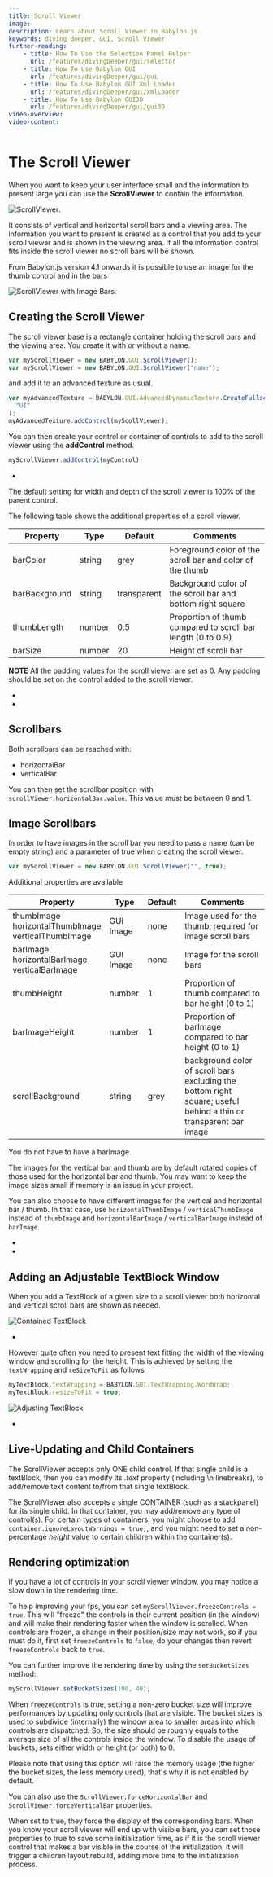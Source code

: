 ```yaml
---
title: Scroll Viewer
image: 
description: Learn about Scroll Viewer in Babylon.js.
keywords: diving deeper, GUI, Scroll Viewer
further-reading:
    - title: How To Use the Selection Panel Helper
      url: /features/divingDeeper/gui/selector
    - title: How To Use Babylon GUI
      url: /features/divingDeeper/gui/gui
    - title: How To Use Babylon GUI Xml Loader
      url: /features/divingDeeper/gui/xmlLoader
    - title: How To Use Babylon GUI3D
      url: /features/divingDeeper/gui/gui3D
video-overview:
video-content:
---
```


# The Scroll Viewer

When you want to keep your user interface small and the information to present large you can use the **ScrollViewer** to contain the information.

![ScrollViewer](/img/gui/scroll1.jpg).

It consists of vertical and horizontal scroll bars and a viewing area. The information you want to present is created as a control that you add to your scroll viewer and is shown in the viewing area. If all the information control fits inside the scroll viewer no scroll bars will be shown.

From Babylon.js version 4.1 onwards it is possible to use an image for the thumb control and in the bars

![ScrollViewer with Image Bars](/img/gui/scroll4.jpg).

## Creating the Scroll Viewer

The scroll viewer base is a rectangle container holding the scroll bars and the viewing area. You create it with or without a name.

```javascript
var myScrollViewer = new BABYLON.GUI.ScrollViewer();
var myScrollViewer = new BABYLON.GUI.ScrollViewer("name");
```

and add it to an advanced texture as usual.

```javascript
var myAdvancedTexture = BABYLON.GUI.AdvancedDynamicTexture.CreateFullscreenUI(
  "UI"
);
myAdvancedTexture.addControl(myScollViewer);
```

You can then create your control or container of controls to add to the scroll viewer using the **addControl** method.

```javascript
myScrollViewer.addControl(myControl);
```

- <Playground id="#13CF95#1" title="Scroll Viewer Example" description="Simple example showing how to add a Scroll Viewer to your scene." image="/img/playgroundsAndNMEs/features/divingDeeperScrollViewer1.jpg"/>

The default setting for width and depth of the scroll viewer is 100% of the parent control.

The following table shows the additional properties of a scroll viewer.

| Property      | Type   | Default     | Comments                                                     |
| ------------- | ------ | ----------- | ------------------------------------------------------------ |
| barColor      | string | grey        | Foreground color of the scroll bar and color of the thumb    |
| barBackground | string | transparent | Background color of the scroll bar and bottom right square   |
| thumbLength   | number | 0.5         | Proportion of thumb compared to scroll bar length (0 to 0.9) |
| barSize       | number | 20          | Height of scroll bar                                         |

**NOTE** All the padding values for the scroll viewer are set as 0. Any padding should be set on the control added to the scroll viewer.

- <Playground id="#C3RDBS#3" title="Scroll Viewer of Fixed Size" description="Simple example showing how to add a Scroll Viewer of fixed size to your scene." image="/img/playgroundsAndNMEs/features/divingDeeperScrollViewer2.jpg"/>
- <Playground id="#C3RDBS#2" title="Scroll Viewer of Relative Size" description="Simple example showing how to add a Scroll Viewer of relative size to your scene." image="/img/playgroundsAndNMEs/features/divingDeeperScrollViewer3.jpg"/>

## Scrollbars

Both scrollbars can be reached with:

- horizontalBar
- verticalBar

You can then set the scrollbar position with `scrollViewer.horizontalBar.value`. This value must be between 0 and 1.

## Image Scrollbars

In order to have images in the scroll bar you need to pass a name (can be empty string) and a parameter of true when creating the scroll viewer.

```javascript
var myScrollViewer = new BABYLON.GUI.ScrollViewer("", true);
```

Additional properties are available

| Property                                                 | Type      | Default | Comments                                                                                                         |
| -------------------------------------------------------- | --------- | ------- | ---------------------------------------------------------------------------------------------------------------- |
| thumbImage<br/>horizontalThumbImage<br/>verticalThumbImage | GUI Image | none    | Image used for the thumb; required for image scroll bars                                                         |
| barImage<br/>horizontalBarImage<br/>verticalBarImage       | GUI Image | none    | Image for the scroll bars                                                                                        |
| thumbHeight                                              | number    | 1       | Proportion of thumb compared to bar height (0 to 1)                                                              |
| barImageHeight                                           | number    | 1       | Proportion of barImage compared to bar height (0 to 1)                                                           |
| scrollBackground                                         | string    | grey    | background color of scroll bars excluding the bottom right square; useful behind a thin or transparent bar image |

You do not have to have a barImage.

The images for the vertical bar and thumb are by default rotated copies of those used for the horizontal bar and thumb. You may want to keep the image sizes small if memory is an issue in your project.

You can also choose to have different images for the vertical and horizontal bar / thumb. In that case, use `horizontalThumbImage` / `verticalThumbImage` instead of `thumbImage` and `horizontalBarImage` / `verticalBarImage` instead of `barImage`.

- <Playground id="#4ZC0G4#2" title="Image Scroll Bars" description="Simple example showing how to add Image Scroll Bars to your scene." image="/img/playgroundsAndNMEs/features/divingDeeperScrollViewer4.jpg"/>
- <Playground id="#4ZC0G4#1" title="Image Scroll Bars in a Grid" description="Simple example showing how to add Image Scroll Bars in a grid to your scene." image="/img/playgroundsAndNMEs/features/divingDeeperScrollViewer5.jpg"/>

## Adding an Adjustable TextBlock Window

When you add a TextBlock of a given size to a scroll viewer both horizontal and vertical scroll bars are shown as needed.

![Contained TextBlock](/img/gui/scroll3.jpg)

- <Playground id="#FX6KVK#3" title="Scroll Viewer with Fixed TextBlock" description="Simple example showing how to add a Scroll Viewer with Fixed TextBlock to your scene." image="/img/playgroundsAndNMEs/features/divingDeeperScrollViewer6.jpg"/>

However quite often you need to present text fitting the width of the viewing window and scrolling for the height. This is achieved by setting the `textWrapping` and `reSizeToFit` as follows

```javascript
myTextBlock.textWrapping = BABYLON.GUI.TextWrapping.WordWrap;
myTextBlock.resizeToFit = true;
```

![Adjusting TextBlock](/img/gui/scroll2.jpg)

- <Playground id="#3EF49E#5" title="Scroll Viewer with Adjusting TextBlock" description="Simple example showing how to add a Scroll Viewer with Adjusting TextBlock to your scene." image="/img/playgroundsAndNMEs/features/divingDeeperScrollViewer7.jpg"/>

## Live-Updating and Child Containers

The ScrollViewer accepts only ONE child control. If that single child is a textBlock, then you can modify its _.text_ property (including \\n linebreaks), to add/remove text content to/from that single textBlock.

The ScrollViewer also accepts a single CONTAINER (such as a stackpanel) for its single child. In that container, you may add/remove any type of control(s). For certain types of containers, you might choose to add `container.ignoreLayoutWarnings = true;`, and you might need to set a non-percentage _height_ value to certain children within the container(s).

## Rendering optimization

If you have a lot of controls in your scroll viewer window, you may notice a slow down in the rendering time.

To help improving your fps, you can set `myScrollViewer.freezeControls = true`. This will "freeze" the controls in their current position (in the window) and will make their rendering faster when the window is scrolled. When controls are frozen, a change in their position/size may not work, so if you must do it, first set `freezeControls` to `false`, do your changes then revert `freezeControls` back to `true`.

You can further improve the rendering time by using the `setBucketSizes` method:

```javascript
myScrollViewer.setBucketSizes(100, 40);
```

When `freezeControls` is true, setting a non-zero bucket size will improve performances by updating only controls that are visible. The bucket sizes is used to subdivide (internally) the window area to smaller areas into which controls are dispatched. So, the size should be roughly equals to the average size of all the controls inside the window. To disable the usage of buckets, sets either width or height (or both) to 0.

Please note that using this option will raise the memory usage (the higher the bucket sizes, the less memory used), that's why it is not enabled by default.

You can also use the `ScrollViewer.forceHorizontalBar` and `ScrollViewer.forceVerticalBar` properties.

When set to true, they force the display of the corresponding bars. When you know your scroll viewer will end up with visible bars, you can set those properties to true to save some initialization time, as if it is the scroll viewer control that makes a bar visible in the course of the initialization, it will trigger a children layout rebuild, adding more time to the initialization process.

<Playground id="#KPLW9F" title="Rendering Optimization" description="Simple example showing how to optimize rendering in your scene." image="/img/playgroundsAndNMEs/features/divingDeeperScrollViewer8.jpg"/>